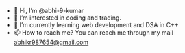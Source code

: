 - 👋 Hi, I’m @abhi-9-kumar
- 👀 I’m interested in coding and trading.
- 🌱 I’m currently learning web development and DSA in C++
- 📫 How to reach me? You can reach me through my mail abhikr987654@gmail.com

<!---
abhi-9-kumar/abhi-9-kumar is a ✨ special ✨ repository because its `README.md` (this file) appears on your GitHub profile.
You can click the Preview link to take a look at your changes.
--->
